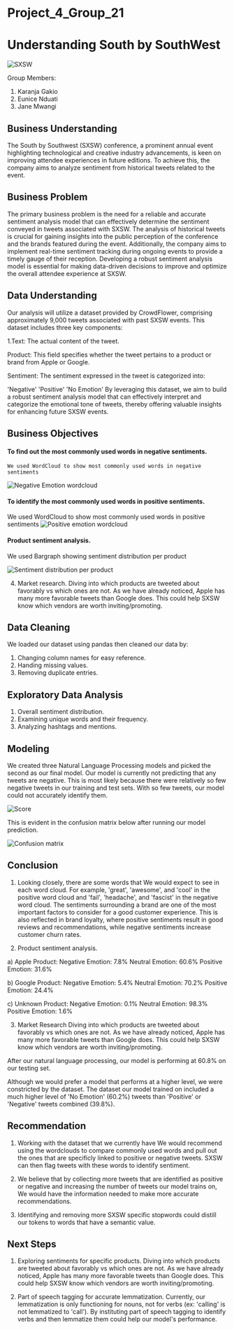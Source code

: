 # Project_4_Group_21

# Understanding South by SouthWest

![SXSW](https://github.com/Eunice9521/Project_4_Group_21/assets/133338843/0d9417b4-1ebf-49d5-a063-eee4ff427f6c)

 Group Members:
1. Karanja Gakio
2. Eunice Nduati
3. Jane Mwangi

## Business Understanding

The South by Southwest (SXSW) conference, a prominent annual event highlighting technological and creative industry advancements, is keen on improving attendee experiences in future editions. To achieve this, the company aims to analyze sentiment from historical tweets related to the event. 

## Business Problem
The primary business problem is the need for a reliable and accurate sentiment analysis model that can effectively determine the sentiment conveyed in tweets associated with SXSW. The analysis of historical tweets is crucial for gaining insights into the public perception of the conference and the brands featured during the event. Additionally, the company aims to implement real-time sentiment tracking during ongoing events to provide a timely gauge of their reception. Developing a robust sentiment analysis model is essential for making data-driven decisions to improve and optimize the overall attendee experience at SXSW.

## Data Understanding
Our analysis will utilize a dataset provided by CrowdFlower, comprising approximately 9,000 tweets associated with past SXSW events. This dataset includes three key components:

1.Text: The actual content of the tweet.

Product: This field specifies whether the tweet pertains to a product or brand from Apple or Google.

Sentiment: The sentiment expressed in the tweet is categorized into:

'Negative'
'Positive'
'No Emotion'
By leveraging this dataset, we aim to build a robust sentiment analysis model that can effectively interpret and categorize the emotional tone of tweets, thereby offering valuable insights for enhancing future SXSW events.

## Business Objectives
 #### To find out the most commonly used words in negative sentiments.
    We used WordCloud to show most commonly used words in negative sentiments
    
  ![Negative Emotion wordcloud](https://github.com/Eunice9521/Project_4_Group_21/assets/133338843/3f7566a8-1e7f-4a41-978f-655339db95d8)
 
 #### To identify the most commonly used words in positive sentiments.

 We used WordCloud to show most commonly used words in positive sentiments
    ![Positive emotion wordcloud](https://github.com/Eunice9521/Project_4_Group_21/assets/133338843/b4ce62cf-1deb-4a23-a958-f89e92bf52e5)
 
 #### Product sentiment analysis.
 We used Bargraph showing sentiment distribution per product
 
![Sentiment distribution per product](https://github.com/Eunice9521/Project_4_Group_21/assets/133338843/b481922c-7db9-41be-b5f9-16e17ba415d6)

 4. Market research.
 Diving into which products are tweeted about favorably vs which ones are not. As we have already noticed, Apple has many more favorable tweets than Google does. This could help SXSW know which vendors are worth inviting/promoting.

 ## Data Cleaning
 We loaded our dataset using pandas then cleaned our data by:
 1. Changing column names for easy reference.
 2. Handing missing values.
 3. Removing duplicate entries.
 
  ## Exploratory Data Analysis
  1. Overall sentiment distribution.
  2. Examining unique words and their frequency.
  3. Analyzing hashtags and mentions.
  
  ## Modeling
  We created three Natural Language Processing models and picked the second as our final model. Our model is currently not predicting that any tweets are negative. This is most likely because there were relatively so few negative tweets in our training and test sets. With so few tweets, our model could not accurately identify them. 
  
  ![Score](https://github.com/Eunice9521/Project_4_Group_21/assets/133338843/8ba303bf-aac3-41a7-93a2-3317174c66f0)
  
  This is evident in the confusion matrix below after running our model prediction.

  ![Confusion matrix](https://github.com/Eunice9521/Project_4_Group_21/assets/133338843/a51bbb93-0402-4992-a773-e272833363a3)

  
  ## Conclusion
  
1.  Looking closely, there are some words that We would expect to see in each word cloud. For example, 'great', 'awesome', and 'cool' in the positive word cloud and 'fail', 'headache', and 'fascist' in the negative word cloud. The sentiments surrounding a brand are one of the most important factors to consider for a good customer experience. This is also reflected in brand loyalty, where positive sentiments result in good reviews and recommendations, while negative sentiments increase customer churn rates. 
  
2.  Product sentiment analysis.
   
   a) Apple Product: Negative Emotion: 7.8% Neutral Emotion: 60.6% Positive Emotion: 31.6%

  b) Google Product: Negative Emotion: 5.4% Neutral Emotion: 70.2% Positive Emotion: 24.4%

  c) Unknown Product: Negative Emotion: 0.1% Neutral Emotion: 98.3% Positive Emotion: 1.6%
  
 3. Market Research
  Diving into which products are tweeted about favorably vs which ones are not. As we have already noticed, Apple has many more favorable tweets than Google does. This could help SXSW know which vendors are worth inviting/promoting.
  
  After our natural language processing, our model is performing at 60.8% on our testing set.

Although we would prefer a model that performs at a higher level, we were constricted by the dataset. The dataset our model trained on included a much higher level of 'No Emotion' (60.2%) tweets than 'Positive' or 'Negative' tweets combined (39.8%).
  
  ## Recommendation
  
 1. Working with the dataset that we currently have We would recommend using the wordclouds to compare commonly used words and pull out the ones that are specificly linked to positive or negative tweets. SXSW can then flag tweets with these words to identify sentiment.

2. We believe that by collecting more tweets that are identified as positive or negative and increasing the number of tweets our model trains on, We would have the information needed to make more accurate recommendations.

3. Identifying and removing more SXSW specific stopwords could distill our tokens to words that have a semantic value.

## Next Steps
1. Exploring sentiments for specific products.
   Diving into which products are tweeted about favorably vs which ones are not. As we have already noticed, Apple has many more favorable tweets than Google does. This could help SXSW know which vendors are worth inviting/promoting.
   
3. Part of speech tagging for accurate lemmatization.
   Currently, our lemmatization is only functioning for nouns, not for verbs (ex: 'calling' is not lemmatized to 'call'). By instituting part of speech tagging to identify verbs and then lemmatize them could help our model's performance.
